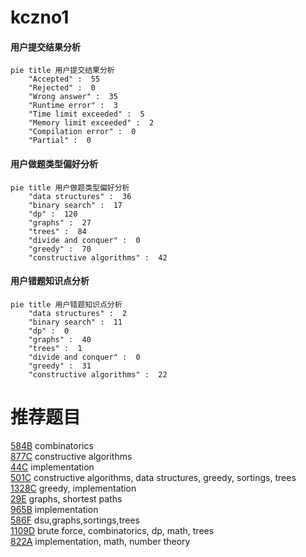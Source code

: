 # kczno1

<!-- tabs:start -->



#### **用户提交结果分析**

```mermaid
pie title 用户提交结果分析
    "Accepted" :  55
    "Rejected" :  0
    "Wrong answer" :  35
    "Runtime error" :  3
    "Time limit exceeded" :  5
    "Memory limit exceeded" :  2
    "Compilation error" :  0
    "Partial" :  0
```

#### **用户做题类型偏好分析**

```mermaid
pie title 用户做题类型偏好分析
    "data structures" :  36
    "binary search" :  17
    "dp" :  120
    "graphs" :  27
    "trees" :  84
    "divide and conquer" :  0
    "greedy" :  70
    "constructive algorithms" :  42
```
#### **用户错题知识点分析**

```mermaid
pie title 用户错题知识点分析
    "data structures" :  2
    "binary search" :  11
    "dp" :  0
    "graphs" :  40
    "trees" :  1
    "divide and conquer" :  0
    "greedy" :  31
    "constructive algorithms" :  22
```



<!-- tabs:end -->
# 推荐题目
[584B](https://codeforces.com/contest/584/problem/B)		combinatorics		  
[877C](https://codeforces.com/contest/877/problem/C)		constructive algorithms		  
[44C](https://codeforces.com/contest/44/problem/C)		implementation		  
[501C](https://codeforces.com/contest/501/problem/C)		constructive algorithms,
                        data structures,
                        greedy,
                        sortings,
                        trees		  
[1328C](https://codeforces.com/contest/1328/problem/C)		greedy,
                        implementation		  
[29E](https://codeforces.com/contest/29/problem/E)		graphs,
                        shortest paths		  
[965B](https://codeforces.com/contest/965/problem/B)		implementation		  
[586F](https://codeforces.com/contest/586/problem/F)		dsu,graphs,sortings,trees		  
[1109D](https://codeforces.com/contest/1109/problem/D)		brute force,
                        combinatorics,
                        dp,
                        math,
                        trees		  
[822A](https://codeforces.com/contest/822/problem/A)		implementation,
                        math,
                        number theory		  
